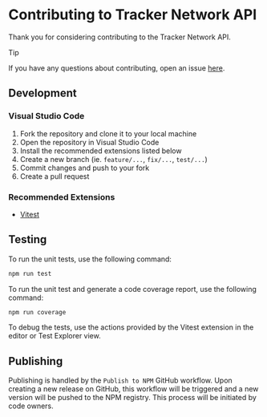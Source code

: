 # Contributing to Tracker Network API

Thank you for considering contributing to the Tracker Network API.

> [!TIP]
> If you have any questions about contributing, open an issue [here](https://github.com/SanjulaGanepola/tracker-network-api/issues).

## Development

### Visual Studio Code

1. Fork the repository and clone it to your local machine
2. Open the repository in Visual Studio Code
3. Install the recommended extensions listed below
4. Create a new branch (ie. `feature/...`, `fix/...`, `test/...`)
4. Commit changes and push to your fork
5. Create a pull request

### Recommended Extensions

* [Vitest](https://marketplace.visualstudio.com/items?itemName=vitest.explorer)

## Testing

To run the unit tests, use the following command:

```sh
npm run test
```

To run the unit test and generate a code coverage report, use the following command:

```sh
npm run coverage
```

To debug the tests, use the actions provided by the Vitest extension in the editor or Test Explorer view.

## Publishing

Publishing is handled by the `Publish to NPM` GitHub workflow. Upon creating a new release on GitHub, this workflow will be triggered and a new version will be pushed to the NPM registry. This process will be initiated by code owners.